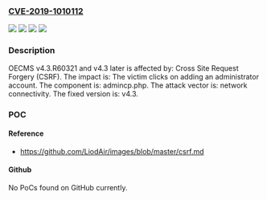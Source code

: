 ### [CVE-2019-1010112](https://cve.mitre.org/cgi-bin/cvename.cgi?name=CVE-2019-1010112)
![](https://img.shields.io/static/v1?label=Product&message=OECMS&color=blue)
![](https://img.shields.io/static/v1?label=Version&message=v4.3%20later%20%5Bfixed%3A%20v4.3%5D%20&color=brightgreen)
![](https://img.shields.io/static/v1?label=Version&message=v4.3.R60321%20&color=brightgreen)
![](https://img.shields.io/static/v1?label=Vulnerability&message=Cross%20ite%20Request%20Forgery%20(CSRF)&color=brightgreen)

### Description

OECMS v4.3.R60321 and v4.3 later is affected by: Cross Site Request Forgery (CSRF). The impact is: The victim clicks on adding an administrator account. The component is: admincp.php. The attack vector is: network connectivity. The fixed version is: v4.3.

### POC

#### Reference
- https://github.com/LiodAir/images/blob/master/csrf.md

#### Github
No PoCs found on GitHub currently.

